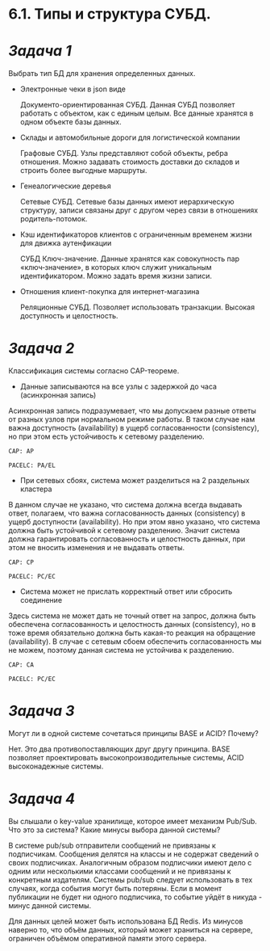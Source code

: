 # **6.1. Типы и структура СУБД.**

# *Задача 1*
Выбрать тип БД для хранения определенных данных.

- Электронные чеки в json виде

    Документо-ориентированная СУБД. Данная СУБД позволяет работать с объектом, как с единым целым. Все данные хранятся в одном объекте базы данных. 

- Склады и автомобильные дороги для логистической компании

    Графовые СУБД. Узлы представляют собой объекты, ребра отношения. Можно задавать стоимость доставки до складов и строить более выгодные маршруты.

- Генеалогические деревья

    Сетевые СУБД. Сетевые базы данных имеют иерархическую структуру, записи связаны друг с другом через связи в отношениях родитель-потомок.

- Кэш идентификаторов клиентов с ограниченным временем жизни для движка аутенфикации

    СУБД Ключ-значение. Данные хранятся как совокупность пар «ключ‑значение», в которых ключ служит уникальным идентификатором. Можно задать время жизни записи.

- Отношения клиент-покупка для интернет-магазина

    Реляционные СУБД. Позволяет использовать транзакции. Высокая доступность и целостность.

# *Задача 2*
Классификация системы согласно CAP-теореме.

- Данные записываются на все узлы с задержкой до часа (асинхронная запись)

Асинхронная запись подразумевает, что мы допускаем разные ответы от разных узлов при нормальном режиме работы. В таком случае нам важна доступность (availability) в ущерб согласованности (consistency), но при этом есть устойчивость к сетевому разделению.

    CAP: AP

    PACELC: PA/EL

- При сетевых сбоях, система может разделиться на 2 раздельных кластера

В данном случае не указано, что система должна всегда выдавать ответ, полагаем, что важна согласованность данных (consistency) в ущерб доступности (availability). Но при этом явно указано, что система должна быть устойчивой к сетевому разделению. Значит система должна гарантировать согласованность и целостность данных, при этом не вносить изменения и не выдавать ответы.

    CAP: CP

    PACELC: PC/EC

- Система может не прислать корректный ответ или сбросить соединение

Здесь система не может дать не точный ответ на запрос, должна быть обеспечена согласованность и целостность данных (consistency), но в тоже время обязательно должна быть какая-то реакция на обращение (availability). В случае с сетевым сбоем обеспечить согласованность мы не можем, поэтому данная система не устойчива к разделению. 

    CAP: CA

    PACELC: PC/EC

# *Задача 3*
Могут ли в одной системе сочетаться принципы BASE и ACID? Почему?

Нет. Это два противопоставляющих друг другу принципа. BASE позволяет проектировать высокопроизводительные системы, ACID высоконадежные системы. 

# *Задача 4*
Вы слышали о key-value хранилище, которое имеет механизм Pub/Sub. Что это за система? Какие минусы выбора данной системы?

В системе pub/sub отправители сообщений не привязаны к подписчикам. Сообщения делятся на классы и не содержат сведений о своих подписчиках. Аналогичным образом подписчики имеют дело с одним или несколькими классами сообщений и не привязаны к конкретным издателям. Системы pub/sub следует использовать в тех случаях, когда события могут быть потеряны. Если в момент публикации не будет ни одного подписчика, то событие уйдёт в никуда - минус данной системы.

Для данных целей может быть использована БД Redis. Из минусов наверно то, что объём данных, который может храниться на сервере, ограничен объёмом оперативной памяти этого сервера.